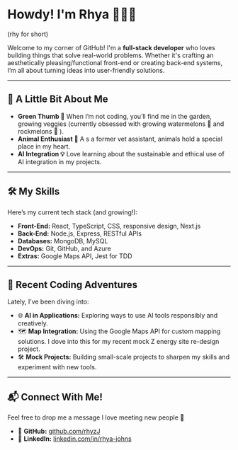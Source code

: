 # Howdy! I'm Rhya 👩🏼‍🌾
(rhy for short)

Welcome to my corner of GitHub! I'm a **full-stack developer** who loves building things that solve real-world problems. Whether it's crafting an aesthetically pleasing/functional front-end or creating back-end systems, I’m all about turning ideas into user-friendly solutions.  

---

## 🌟 A Little Bit About Me  

-  **Green Thumb  🌱**  When I’m not coding, you’ll find me in the garden, growing veggies (currently obsessed with growing watermelons 🍉 and rockmelons 🍈 ).  
-  **Animal Enthusiast  🐾** A s a former vet assistant, animals hold a special place in my heart.  
-  **AI Integration  💡**  Love learning about the sustainable and ethical use of AI integration in my projects.

---

## 🛠️ My Skills  

Here’s my current tech stack (and growing!):  
- **Front-End:** React, TypeScript, CSS, responsive design, Next.js  
- **Back-End:** Node.js, Express, RESTful APIs  
- **Databases:** MongoDB, MySQL  
- **DevOps:** Git, GitHub, and Azure  
- **Extras:** Google Maps API, Jest for TDD

---

## 🌱 Recent Coding Adventures  

Lately, I’ve been diving into:  
- 🌐 **AI in Applications:** Exploring ways to use AI tools responsibly and creatively.  
- 🗺️ **Map Integration:** Using the Google Maps API for custom mapping solutions. I dove into this for my recent mock Z energy site re-design project.
- 🛠️ **Mock Projects:** Building small-scale projects to sharpen my skills and experiment with new tools.    

---

## 📬 Connect With Me!

Feel free to drop me a message I love meeting new people 💖 

- 🌟 **GitHub:** [github.com/rhyzJ](https://github.com/rhyzJ)  
- 💼 **LinkedIn:** [linkedin.com/in/rhya-johns](https://linkedin.com/in/rhya-johns)
